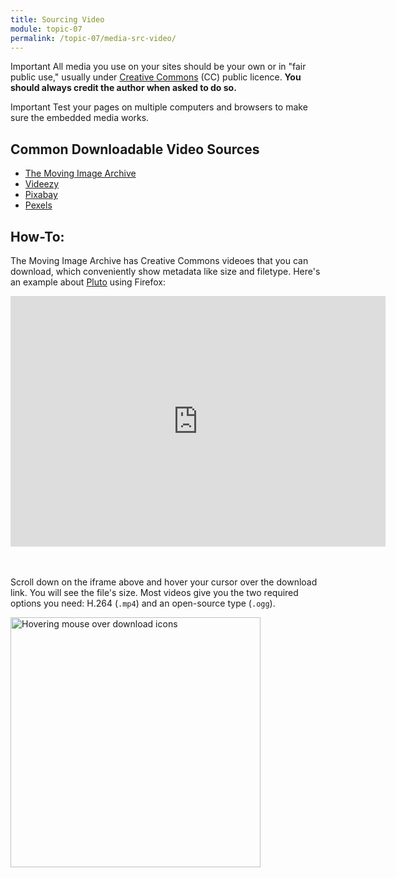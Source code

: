 ```yaml
---
title: Sourcing Video
module: topic-07
permalink: /topic-07/media-src-video/
---
```


<div class="divider-heading"></div>

<span class="label label-danger">Important</span> All media you use on your sites should be your own or in "fair public use," usually under <a href="https://creativecommons.org/" target="_new">Creative Commons</a> (CC) public licence. **You should always credit the author when asked to do so.**

<span class="label label-danger">Important</span> Test your pages on multiple computers and browsers to make sure the embedded media works.


## Common Downloadable Video Sources

- <a href="https://archive.org/details/movies" target="_new">The Moving Image Archive</a>
- <a href="https://www.videezy.com/" target="_new">Videezy</a>
- <a href="https://videos.pexels.com/" target="_new">Pixabay</a>
- <a href="https://www.pexels.com/videos/" target="_new">Pexels</a>


## How-To:

The Moving Image Archive has Creative Commons videoes that you can download, which conveniently show metadata like size and filetype. Here's an example about <a href="https://archive.org/details/Pluto_Flyby" target="_new">Pluto</a> using Firefox:


<div style="width: 600px; margin: auto">
  <div style="padding:66.91% 0 0 0;position:relative;"><iframe src="https://archive.org/details/Pluto_Flyby" style="position:absolute;top:0;left:0;width:100%;height:100%;" frameborder="0" webkitallowfullscreen mozallowfullscreen allowfullscreen></iframe></div>
</div>
<br><br>

Scroll down on the iframe above and hover your cursor over the download link. You will see the file's size. Most videos give you the two required options you need: H.264 (`.mp4`) and an open-source type (`.ogg`).


<img src="../img/download-video-archive.png" alt="Hovering mouse over download icons" title="Downloading with Archive.org" width="400" />

